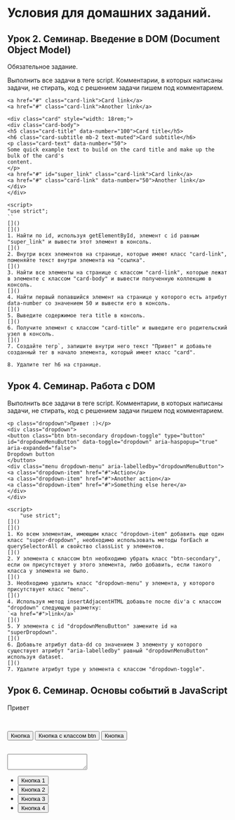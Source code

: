 # Условия для домашних заданий.

## Урок 2. Семинар. Введение в DOM (Document Object Model)

Обязательное задание.

Выполнить все задачи в теге script. Комментарии, в которых написаны задачи, не
стирать, код с решением задачи пишем под комментарием.

```
<a href="#" class="card-link">Card link</a>
<a href="#" class="card-link">Another link</a>

<div class="card" style="width: 18rem;">
<div class="card-body">
<h5 class="card-title" data-number="100">Card title</h5>
<h6 class="card-subtitle mb-2 text-muted">Card subtitle</h6>
<p class="card-text" data-number="50">
Some quick example text to build on the card title and make up the bulk of the card's
content.
</p>
<a href="#" id="super_link" class="card-link">Card link</a>
<a href="#" class="card-link" data-number="50">Another link</a>
</div>
</div>

<script>
"use strict";
``
[]()
[]()
1. Найти по id, используя getElementById, элемент с id равным "super_link" и вывести этот элемент в консоль.
[]()
2. Внутри всех элементов на странице, которые имеют класс "card-link", поменяйте текст внутри элемента на "ссылка".
[]()
3. Найти все элементы на странице с классом "card-link", которые лежат в элементе с классом "card-body" и вывести полученную коллекцию в консоль.
[]()
4. Найти первый попавшийся элемент на странице у которого есть атрибут data-number со значением 50 и вывести его в консоль.
[]()
5. Выведите содержимое тега title в консоль.
[]()
6. Получите элемент с классом "card-title" и выведите его родительский узел в консоль.
[]()
7. Создайте тегp`, запишите внутри него текст "Привет" и добавьте созданный тег в начало элемента, который имеет класс "card".

8. Удалите тег h6 на странице.
```

## Урок 4. Семинар. Работа с DOM

<!-- <!DOCTYPE html>
<html lang="en">

<head>
    <meta charset="UTF-8">
    <title>Homework 5</title>
</head>

<body> -->

Выполнить все задачи в теге script. Комментарии, в которых написаны задачи, не стирать, код с решением задачи пишем под комментарием.

```
<p class="dropdown">Привет :)</p>
<div class="dropdown">
<button class="btn btn-secondary dropdown-toggle" type="button" id="dropdownMenuButton" data-toggle="dropdown" aria-haspopup="true" aria-expanded="false">
Dropdown button
</button>
<div class="menu dropdown-menu" aria-labelledby="dropdownMenuButton">
<a class="dropdown-item" href="#">Action</a>
<a class="dropdown-item" href="#">Another action</a>
<a class="dropdown-item" href="#">Something else here</a>
</div>
</div>

<script>
    "use strict";
[]()
[]()
1. Ко всем элементам, имеющим класс "dropdown-item" добавить еще один класс "super-dropdown", необходимо использовать методы forEach и querySelectorAll и свойство classList у элементов.
[]()
2. У элемента с классом btn необходимо убрать класс "btn-secondary", если он присутствует у этого элемента, либо добавить, если такого класса у элемента не было.
[]()
3. Необходимо удалить класс "dropdown-menu" у элемента, у которого присутствует класс "menu".
[]()
4. Используя метод insertAdjacentHTML добавьте после div'a с классом "dropdown" следующую разметку:
`<a href="#">link</a>`
[]()
5. У элемента с id "dropdownMenuButton" замените id на "superDropdown".
[]()
6. Добавьте атрибут data-dd со значением 3 элементу у которого существует атрибут "aria-labelledby" равный "dropdownMenuButton" используя dataset.
[]()
7. Удалите атрибут type у элемента с классом "dropdown-toggle".
```

## Урок 6. Семинар. Основы событий в JavaScript

<p class="super_element">Привет</p>

<img src="https://placeimg.com/50/50/animals" alt="">
<img src="https://placeimg.com/50/50/arch" alt="">
<img src="https://placeimg.com/50/50/nature" alt="">
<img src="https://placeimg.com/50/50/people" alt="">
<img src="https://placeimg.com/50/50/tech" alt="">
<img src="https://placeimg.com/50/50/tech/grayscale" alt="">
<img src="https://placeimg.com/50/50/tech/sepia" alt="">

<br>

<button>Кнопка</button>
<button class="super_element">Кнопка с классом btn</button>
<button>Кнопка</button>

<br>

<textarea></textarea>

<br>

<ul>
  <li>
    <button>Кнопка 1</button>
  </li>
  <li>
    <button>Кнопка 2</button>
  </li>
  <li>
    <button>Кнопка 3</button>
  </li>
  <li>
    <button>Кнопка 4</button>
  </li>
</ul>

<script>
  "use strict";


1. Необходимо вывести сообщение в консоль "все теги прогрузились", когда все теги будут созданы браузером.

2. Необходимо вывести сообщение в консоль "страница загрузилась", когда все ресурсы страницы будут загружены.

3. При клике на какой-либо тег на странице в консоль должно выводиться сообщение наподобие:
- Класс "super_element" присутствует в элементе "div".
- сообщение должно определять присутствует или отсутствует класс "super_element"
- у элемента, а также выводить в нижнем регистре верный тег в данной строке, по
- которому был совершен клик.
- Необходимо использовать делегирование.

4. Сделайте, чтобы при наведении на textarea в консоли появлялось сообщение: "Вы навели на textarea."

5. Необходимо повесить событие клика на тег ul. В обработчике события в консоль необходимо выводить текст, который записан внутри элемента кнопки, по которой был произведен клик. Если клик был не по кнопке, то ничего выводить не нужно. Необходимо использовать делегирование.

6. Вопрос: Почему в console.log пишется сначала текст из 5 задания и только потом выводится текст из 3 задания, если мы кликаем по кнопкам в ul? Ответ необходимо написать здесь же, под этим комментарием, своими словами.

7. С помощью JS необходимо изменить цвет заднего фона каждого второго тега li.
